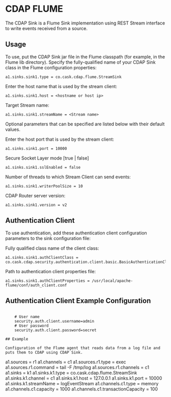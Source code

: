 CDAP FLUME
==================

The CDAP Sink is a Flume Sink implementation using REST Stream interface to write events received from a source.

## Usage

 To use, put the CDAP Sink jar file in the Flume classpath (for example, in the Flume lib directory).
 Specify the fully-qualified name of your CDAP Sink class in the Flume configuration properties:
 ```
 a1.sinks.sink1.type = co.cask.cdap.flume.StreamSink
 ```
 Enter the host name that is used by the stream client:
 ```
 a1.sinks.sink1.host = <hostname or host ip>  
 ```
 Target Stream name:
 ```
 a1.sinks.sink1.streamName = <Stream name>
 ```
 
 Optional parameters that can be specified are listed below with their default values.
  
 Enter the host port that is used by the stream client:
 ```
 a1.sinks.sink1.port = 10000
 ```
 Secure Socket Layer mode [true | false]
 ```
 a1.sinks.sink1.sslEnabled = false 
 ```
 Number of threads to which Stream Client can send events:
 ```
 a1.sinks.sink1.writerPoolSize = 10
 ```
 CDAP Router server version:
 ```
 a1.sinks.sink1.version = v2

 ```

## Authentication Client

 To use authentication, add these authentication client configuration parameters to the sink configuration file:
 
 Fully qualified class name of the client class:
 ````
 a1.sinks.sink1.authClientClass = co.cask.cdap.security.authentication.client.basic.BasicAuthenticationClient
 ````
 Path to authentication client properties file:
 ````
 a1.sinks.sink1.authClientProperties = /usr/local/apache-flume/conf/auth_client.conf
 ````

## Authentication Client Example Configuration
 
 ```

     # User name
     security.auth.client.username=admin
     # User password
     security.auth.client.password=secret
 
## Example
   
 Configuration of the Flume agent that reads data from a log file and puts them to CDAP using CDAP Sink.
 ```
 a1.sources = r1
 a1.channels = c1
 a1.sources.r1.type = exec
 a1.sources.r1.command = tail -F /tmp/log
 a1.sources.r1.channels = c1
 a1.sinks = k1
 a1.sinks.k1.type = co.cask.cdap.flume.StreamSink
 a1.sinks.k1.channel = c1
 a1.sinks.k1.host  = 127.0.0.1
 a1.sinks.k1.port = 10000
 a1.sinks.k1.streamName = logEventStream
 a1.channels.c1.type = memory
 a1.channels.c1.capacity = 1000
 a1.channels.c1.transactionCapacity = 100
 ```
